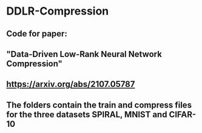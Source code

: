 # DDLR-Compression

## Code for paper:

## "Data-Driven Low-Rank Neural Network Compression" 

## <https://arxiv.org/abs/2107.05787>

## The folders contain the train and compress files for the three datasets SPIRAL, MNIST and CIFAR-10
